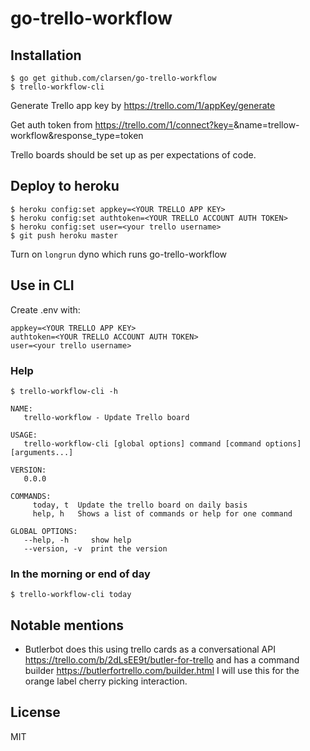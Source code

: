 # go-trello-workflow

## Installation
    $ go get github.com/clarsen/go-trello-workflow
    $ trello-workflow-cli



Generate Trello app key by https://trello.com/1/appKey/generate

Get auth token from https://trello.com/1/connect?key=<YOUR TRELLO APP KEY>&name=trellow-workflow&response_type=token

Trello boards should be set up as per expectations of code.

## Deploy to heroku
    $ heroku config:set appkey=<YOUR TRELLO APP KEY>
    $ heroku config:set authtoken=<YOUR TRELLO ACCOUNT AUTH TOKEN>
    $ heroku config:set user=<your trello username>
    $ git push heroku master

Turn on `longrun` dyno which runs go-trello-workflow

## Use in CLI
Create .env with:

    appkey=<YOUR TRELLO APP KEY>
    authtoken=<YOUR TRELLO ACCOUNT AUTH TOKEN>
    user=<your trello username>

### Help

    $ trello-workflow-cli -h

    NAME:
       trello-workflow - Update Trello board

    USAGE:
       trello-workflow-cli [global options] command [command options] [arguments...]

    VERSION:
       0.0.0

    COMMANDS:
         today, t  Update the trello board on daily basis
         help, h   Shows a list of commands or help for one command

    GLOBAL OPTIONS:
       --help, -h     show help
       --version, -v  print the version

### In the morning or end of day
    $ trello-workflow-cli today

## Notable mentions
- Butlerbot does this using trello cards as a conversational API https://trello.com/b/2dLsEE9t/butler-for-trello
  and has a command builder https://butlerfortrello.com/builder.html   I will use this for the orange label cherry picking interaction.

## License

MIT
